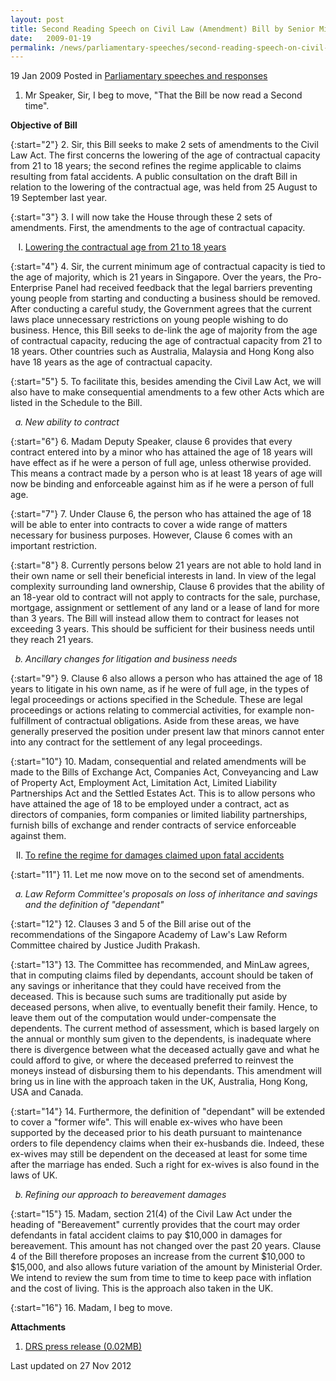 ```yaml
---
layout: post
title: Second Reading Speech on Civil Law (Amendment) Bill by Senior Minister of State Assoc Prof Ho Peng Kee
date:   2009-01-19
permalink: /news/parliamentary-speeches/second-reading-speech-on-civil-law-amendment-bill-by-senior-minister-of-state-assoc-prof-ho-peng
---
```


19 Jan 2009 Posted in [Parliamentary speeches and responses](/news/parliamentary-speeches) 

1. Mr Speaker, Sir, I beg to move, "That the Bill be now read a Second time".

**Objective of Bill**

{:start="2"}
2. Sir, this Bill seeks to make 2 sets of amendments to the Civil Law Act. The first concerns the lowering of the age of contractual capacity from 21 to 18 years; the second refines the regime applicable to claims resulting from fatal accidents. A public consultation on the draft Bill in relation to the lowering of the contractual age, was held from 25 August to 19 September last year.

{:start="3"}
3. I will now take the House through these 2 sets of amendments. First, the amendments to the age of contractual capacity.

<ol style="list-style-type: upper-roman">
<li><u>Lowering the contractual age from 21 to 18 years </u></li>
</ol>

{:start="4"}
4. Sir, the current minimum age of contractual capacity is tied to the age of majority, which is 21 years in Singapore.  Over the years, the Pro-Enterprise Panel had received feedback that the legal barriers preventing young people from starting and conducting a business should be removed. After conducting a careful study, the Government agrees that the current laws place unnecessary restrictions on young people wishing to do business. Hence, this Bill seeks to de-link the age of majority from the age of contractual capacity, reducing the age of contractual capacity from 21 to 18 years.  Other countries such as Australia, Malaysia and Hong Kong also have 18 years as the age of contractual capacity.

{:start="5"}
5. To facilitate this, besides amending the Civil Law Act, we will also have to make consequential amendments to a few other Acts which are listed in the Schedule to the Bill.


<ol style="list-style-type: lower-alpha">
<li style="font-style: italic">New ability to contract</li>
</ol>

{:start="6"}
6. Madam Deputy Speaker, clause 6 provides that every contract entered into by a minor who has attained the age of 18 years will have effect as if he were a person of full age, unless otherwise provided. This means a contract made by a person who is at least 18 years of age will now be binding and enforceable against him as if he were a person of full age.

{:start="7"}
7. Under Clause 6, the person who has attained the age of 18 will be able to enter into contracts to cover a wide range of matters necessary for business purposes. However, Clause 6 comes with an important restriction.

{:start="8"}
8. Currently persons below 21 years are not able to hold land in their own name or sell their beneficial interests in land. In view of the legal complexity surrounding land ownership, Clause 6 provides that the ability of an 18-year old to contract will not apply to contracts for the sale, purchase, mortgage, assignment or settlement of any land or a lease of land for more than 3 years. The Bill will instead allow them to contract for leases not exceeding 3 years. This should be sufficient for their business needs until they reach 21 years.


<ol start="2" style="list-style-type: lower-alpha">
<li style="font-style: italic">Ancillary changes for litigation and business needs</li>
</ol>


{:start="9"}
9. Clause 6 also allows a person who has attained the age of 18 years to litigate in his own name, as if he were of full age, in the types of legal proceedings or actions specified in the Schedule. These are legal proceedings or actions relating to commercial activities, for example non-fulfillment of contractual obligations.  Aside from these areas, we have generally preserved the position under present law that minors cannot enter into any contract for the settlement of any legal proceedings.

{:start="10"}
10. Madam, consequential and related amendments will be made to the Bills of Exchange Act, Companies Act, Conveyancing and Law of Property Act, Employment Act, Limitation Act, Limited Liability Partnerships Act and the Settled Estates Act.  This is to allow persons who have attained the age of 18 to be employed under a contract, act as directors of companies, form companies or limited liability partnerships, furnish bills of exchange and render contracts of service enforceable against them.


<ol start="2" style="list-style-type: upper-roman">
<li><u>To refine the regime for damages claimed upon fatal accidents </u></li>
</ol>

{:start="11"}
11. Let me now move on to the second set of amendments.


<ol style="list-style-type: lower-alpha">
<li style="font-style: italic">Law Reform Committee's proposals on loss of inheritance and savings and the definition of "dependant"</li>
</ol>

{:start="12"}
12. Clauses 3 and 5 of the Bill arise out of the recommendations of the Singapore Academy of  Law's Law Reform Committee chaired by  Justice Judith Prakash.

{:start="13"}
13. The Committee has recommended, and MinLaw agrees, that in computing claims filed by dependants, account should be taken of any savings or inheritance that they could have received from the deceased. This is because such sums are traditionally put aside by deceased persons, when alive, to eventually benefit their family. Hence, to leave them out of the computation would under-compensate the dependents.  The current method of assessment, which is based largely on the annual or monthly sum given to the dependents, is inadequate where there is divergence between what the deceased actually gave and what he could afford to give, or where the deceased preferred to reinvest the moneys instead of disbursing them to his dependants. This amendment will bring us in line with the approach taken in the UK, Australia, Hong Kong, USA and Canada.

{:start="14"}
14. Furthermore, the definition of "dependant" will be extended to cover a "former wife". This will enable ex-wives who have been supported by the deceased prior to his death pursuant to maintenance orders to file dependency claims when their ex-husbands die. Indeed, these ex-wives may still be dependent on the deceased at least for some time after the marriage has ended. Such a right for ex-wives is also found in the laws of UK.

<ol start="2" style="list-style-type: lower-alpha">
<li style="font-style: italic">Refining our approach to bereavement damages </li>
</ol>

{:start="15"}
15. Madam, section 21(4) of the Civil Law Act under the heading of "Bereavement" currently provides that the court may order defendants in fatal accident claims to pay $10,000 in damages for bereavement. This amount has not changed over the past 20 years.  Clause 4 of the Bill therefore proposes an increase from the current $10,000 to $15,000, and also allows future variation of the amount by Ministerial Order.  We intend to review the sum from time to time to keep pace with inflation and the cost of living.  This is the approach also taken in the UK.

{:start="16"}
16. Madam, I beg to move.

**Attachments**  
1. [DRS press release (0.02MB)](/files/news/parliamentary-speeches/2009/01/linkclick0bfc.pdf)


<p class="right-side-updated">Last updated on 27 Nov 2012</p> 
